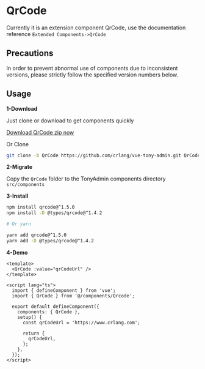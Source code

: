 # QrCode

Currently it is an extension component QrCode, use the documentation reference `Extended Components->QrCode`

## Precautions

In order to prevent abnormal use of components due to inconsistent versions, please strictly follow the specified version numbers below.

## Usage


**1-Download**

Just clone or download to get components quickly

[Download QrCode zip now](https://codeload.github.com/crlang/vue-tony-admin/zip/refs/heads/QrCode)

Or Clone

```bash
git clone -b QrCode https://github.com/crlang/vue-tony-admin.git QrCode
```

**2-Migrate**

Copy the `QrCode` folder to the TonyAdmin components directory `src/components`

**3-Install**

```bash
npm install qrcode@^1.5.0
npm install -D @types/qrcode@^1.4.2

# Or yarn

yarn add qrcode@^1.5.0
yarn add -D @types/qrcode@^1.4.2
```

**4-Demo**

```vue
<template>
  <QrCode :value="qrCodeUrl" />
</template>

<script lang="ts">
  import { defineComponent } from 'vue';
  import { QrCode } from '@/components/Qrcode';

  export default defineComponent({
    components: { QrCode },
    setup() {
      const qrCodeUrl = 'https://www.crlang.com';

      return {
        qrCodeUrl,
      };
    },
  });
</script>
```

